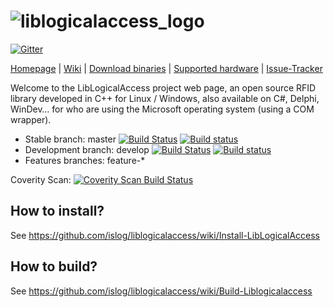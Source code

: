 ![liblogicalaccess_logo](http://islog.github.io/liblogicalaccess/images/lla_logo.png)
=============

[![Gitter](https://badges.gitter.im/Join%20Chat.svg)](https://gitter.im/islog/liblogicalaccess?utm_source=badge&utm_medium=badge&utm_campaign=pr-badge&utm_content=badge)

[Homepage](https://islog.github.io/liblogicalaccess/) | 
[Wiki](https://github.com/islog/liblogicalaccess/wiki) |
[Download binaries](https://github.com/islog/liblogicalaccess/releases) |
[Supported hardware](https://github.com/islog/liblogicalaccess/wiki/Supported-hardware) |
[Issue-Tracker](https://github.com/islog/liblogicalaccess/issues)

Welcome to the LibLogicalAccess project web page, an open source RFID library developed in C++ for Linux / Windows, also available on C#, Delphi, WinDev… for who are using the Microsoft operating system (using a COM wrapper).


  * Stable branch: master [![Build Status](https://img.shields.io/travis/islog/liblogicalaccess/master.svg?label=Travis-CI)](https://travis-ci.org/islog/liblogicalaccess) [![Build status](https://img.shields.io/appveyor/ci/Liryna/liblogicalaccess/master.svg?label=AppVeyor)](https://ci.appveyor.com/project/Liryna/liblogicalaccess/branch/master)
  * Development branch: develop [![Build Status](https://img.shields.io/travis/islog/liblogicalaccess/develop.svg?label=Travis-CI)](https://travis-ci.org/islog/liblogicalaccess) [![Build status](https://img.shields.io/appveyor/ci/Liryna/liblogicalaccess/develop.svg?label=AppVeyor)](https://ci.appveyor.com/project/Liryna/liblogicalaccess/branch/develop)
  * Features branches: feature-*

Coverity Scan: [![Coverity Scan Build Status](https://scan.coverity.com/projects/2286/badge.svg)](https://scan.coverity.com/projects/2286)

How to install?
----------------
See https://github.com/islog/liblogicalaccess/wiki/Install-LibLogicalAccess


How to build?
----------------
See https://github.com/islog/liblogicalaccess/wiki/Build-Liblogicalaccess
